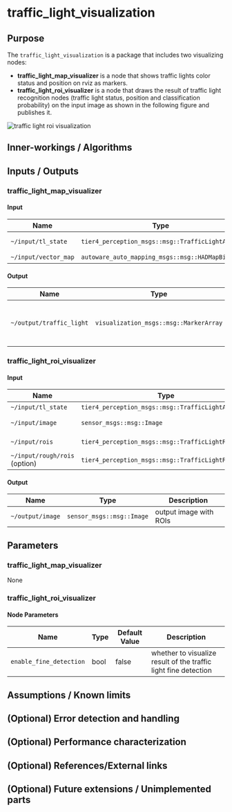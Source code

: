 # traffic_light_visualization

## Purpose

The `traffic_light_visualization` is a package that includes two visualizing nodes:

- **traffic_light_map_visualizer** is a node that shows traffic lights color status and position on rviz as markers.
- **traffic_light_roi_visualizer** is a node that draws the result of traffic light recognition nodes (traffic light status, position and classification probability) on the input image as shown in the following figure and publishes it.

![traffic light roi visualization](./images/roi-visualization.png)

## Inner-workings / Algorithms

## Inputs / Outputs

### traffic_light_map_visualizer

#### Input

| Name                 | Type                                            | Description              |
| -------------------- | ----------------------------------------------- | ------------------------ |
| `~/input/tl_state`   | `tier4_perception_msgs::msg::TrafficLightArray` | status of traffic lights |
| `~/input/vector_map` | `autoware_auto_mapping_msgs::msg::HADMapBin`    | vector map               |

#### Output

| Name                     | Type                                   | Description                                          |
| ------------------------ | -------------------------------------- | ---------------------------------------------------- |
| `~/output/traffic_light` | `visualization_msgs::msg::MarkerArray` | marker array that indicates status of traffic lights |

### traffic_light_roi_visualizer

#### Input

| Name                          | Type                                               | Description                                             |
| ----------------------------- | -------------------------------------------------- | ------------------------------------------------------- |
| `~/input/tl_state`            | `tier4_perception_msgs::msg::TrafficLightArray`    | status of traffic lights                                |
| `~/input/image`               | `sensor_msgs::msg::Image`                          | the image captured by perception cameras                |
| `~/input/rois`                | `tier4_perception_msgs::msg::TrafficLightRoiArray` | the ROIs detected by `traffic_light_fine_detector`      |
| `~/input/rough/rois` (option) | `tier4_perception_msgs::msg::TrafficLightRoiArray` | the ROIs detected by `traffic_light_map_based_detector` |

#### Output

| Name             | Type                      | Description            |
| ---------------- | ------------------------- | ---------------------- |
| `~/output/image` | `sensor_msgs::msg::Image` | output image with ROIs |

## Parameters

### traffic_light_map_visualizer

None

### traffic_light_roi_visualizer

#### Node Parameters

| Name                    | Type | Default Value | Description                                                     |
| ----------------------- | ---- | ------------- | --------------------------------------------------------------- |
| `enable_fine_detection` | bool | false         | whether to visualize result of the traffic light fine detection |

## Assumptions / Known limits

## (Optional) Error detection and handling

## (Optional) Performance characterization

## (Optional) References/External links

## (Optional) Future extensions / Unimplemented parts
